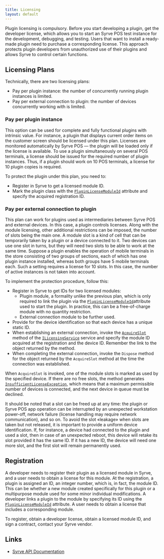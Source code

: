 ```yaml
---
title: Licensing
layout: default
---
```

Plugin licensing is compulsory. Before you start developing a plugin, get the developer license, which allows you to start an Syrve POS test instance for the development, debugging, and testing. Users that want to install a ready-made plugin need to purchase a corresponding license. This approach protects plugin developers from unauthorized use of their plugins and allows Syrve to control certain functions.

## Licensing Plans ##

Technically, there are two licensing plans:

- Pay per plugin instance: the number of concurrently running plugin instances is limited.
- Pay per external connection to plugin: the number of devices concurrently working with is limited.

### Pay per plugin instance ##

This option can be used for complete and fully functional plugins with intrinsic value. For instance, a plugin that displays current order items on the customer screen should be licensed under this plan. Licenses are monitored automatically by Syrve POS — the plugin will be loaded only if the license is available. To use a plugin simultaneously on several POS terminals, a license should be issued for the required number of plugin instances. Thus, if a plugin should work on 10 POS terminals, a license for 10 plugin copies is required.

To protect the plugin under this plan, you need to:

- Register in Syrve to get a licensed module ID.
- Mark the plugin class with the [`PluginLicenseModuleId`](https://syrve.github.io/front.api.sdk/v6/html/T_Resto_Front_Api_Attributes_PluginLicenseModuleIdAttribute.htm) attribute and specify the acquired registration ID.

### Pay per external connection to plugin ##
This plan can work for plugins used as intermediaries between Syrve POS and external devices. In this case, a plugin controls licenses. Along with the module licensing, other additional restrictions can be imposed, the number of slots being the main one. A module slot is a kind of cell that can be temporarily taken by a plugin or a device connected to it. Two devices can use one slot in turns, but they will need two slots to be able to work at the same time. Suppose a plugin enables the operation of mobile terminals in the store consisting of two groups of sections, each of which has one plugin instance installed, whereas both groups have 5 mobile terminals each. Such a setting requires a license for 10 slots. In this case, the number of active instances is not taken into account.

To implement the protection procedure, follow this:

- Register in Syrve to get IDs for two licensed modules:
    - Plugin module, a formality unlike the previous plan, which is only required to link the plugin via the [`PluginLicenseModuleId`](https://syrve.github.io/front.api.sdk/v6/html/T_Resto_Front_Api_Attributes_PluginLicenseModuleIdAttribute.htm)attribute used to start the plugin. In practice, this can be a free-of-charge module with no quantity restriction.
    - External connection module to be further used.
- Provide for the device identification so that each device has a unique static ID.
- When establishing an external connection, invoke the [`AcquireSlot`](https://syrve.github.io/front.api.sdk/v6/html/M_Resto_Front_Api_ILicensingService_AcquireSlot.htm) method of the [`ILicensingService`](https://syrve.github.io/front.api.sdk/v6/html/T_Resto_Front_Api_ILicensingService.htm) service and specify the module ID acquired at the registration and the device ID. Remember the link to the object returned by the method.
- When completing the external connection, invoke the `Dispose` method for the object returned by the `AcquireSlot` method at the time the connection was established.

When `AcquireSlot` is invoked, one of the module slots is marked as used by the specified device. If there are no free slots, the method generates [`InsufficientLicenseException`](https://syrve.github.io/front.api.sdk/v6/html/T_Resto_Front_Api_Exceptions_InsufficientLicenseException.htm), which means that a maximum permissible number of devices is connected, and the next device in queue must be declined.

It should be noted that a slot can be freed up at any time: the plugin or Syrve POS app operation can be interrupted by an unexpected workstation power-off, network failure (license handling may require network communication), and so on. To avoid the slot «leakage» when slots are taken but not released, it is important to provide a uniform device identification. If, for instance, a device had connected to the plugin and used a slot, then in case of an unexpected reboot, this device will retake its slot provided it has the same ID. If it has a new ID, the device will need one more slot, and the first slot will remain permanently used.

## Registration ##
A developer needs to register their plugin as a licensed module in Syrve, and a user needs to obtain a license for this module. At the registration, a plugin is assigned an ID, an integer number, which is, in fact, the module ID. This can be whether a new module created specifically for this plugin or a multipurpose module used for some minor individual modifications. A developer links a plugin to the module by specifying its ID using the   [`PluginLicenseModuleId`](https://syrve.github.io/front.api.sdk/v6/html/T_Resto_Front_Api_Attributes_PluginLicenseModuleIdAttribute.htm) attribute. A user needs to obtain a license that includes a corresponding module.

To register, obtain a developer license, obtain a licensed module ID, and sign a contract, contact your Syrve vendor.

## Links ##
- [Syrve API Documentation](https://en.syrve.help/articles/api/getting-started-api)